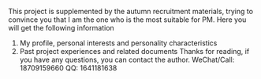  This project is supplemented by the autumn recruitment materials, trying to convince you that I am the one who is the most suitable for PM.
 Here you will get the following information
1. My profile, personal interests and personality characteristics
2. Past project experiences and related documents
 Thanks for reading, if you have any questions, you can contact the author.
 WeChat/Call: 18709159660
 QQ: 1641181638
